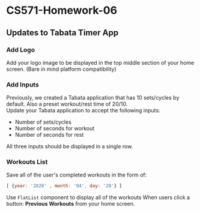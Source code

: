 # CS571-Homework-06
## Updates to Tabata Timer App
### Add Logo
Add your logo image to be displayed in the top middle section of your home screen. (Bare in mind platform compatibility)
  
### Add Inputs
Previously, we created a Tabata application that has 10 sets/cycles by default. Also a preset workout/rest time of 20/10.  
Update your Tabata application to accept the following inputs:
* Number of sets/cycles
* Number of seconds for workout
* Number of seconds for rest
  
All three inputs should be displayed in a single row.
  
### Workouts List
Save all of the user's completed workouts in the form of:
```javascript
[ {year: '2020' , month: '04', day: '28'} ]
```
Use `FlatList` component to display all of the workouts When users click a button: **Previous Workouts** from your home screen.
